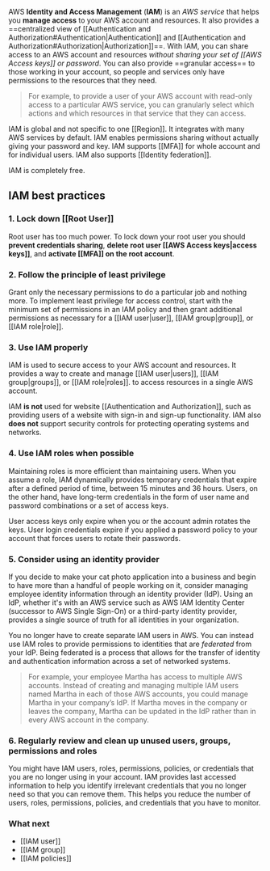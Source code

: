 AWS **Identity and Access Management** (**IAM**) is an *AWS service* that helps you **manage access** to your AWS account and resources. It also provides a ==centralized view of [[Authentication and Authorization#Authentication|Authentication]] and [[Authentication and Authorization#Authorization|Authorization]]==. With IAM, you can share access to an AWS account and resources *without sharing your set of [[AWS Access keys]] or password*. You can also provide ==granular access== to those working in your account, so people and services only have permissions to the resources that they need. 

> For example, to provide a user of your AWS account with read-only access to a particular AWS service, you can granularly select which actions and which resources in that service that they can access.

IAM is global and not specific to one [[Region]]. It integrates with many AWS services by default. IAM enables permissions sharing without actually giving your password and key. IAM supports [[MFA]] for whole account and for individual users. IAM also supports [[Identity federation]].

IAM is completely free.

## IAM best practices

### 1. Lock down [[Root User]]

Root user has too much power. To lock down your root user you should **prevent credentials sharing**, **delete root user [[AWS Access keys|access keys]]**, and **activate [[MFA]] on the root account**.

### 2. Follow the principle of least privilege

Grant only the necessary permissions to do a particular job and nothing more. To implement least privilege for access control, start with the minimum set of permissions in an IAM policy and then grant additional permissions as necessary for a [[IAM user|user]], [[IAM group|group]], or [[IAM role|role]].

### 3. Use IAM properly

IAM is used to secure access to your AWS account and resources. It provides a way to create and manage  [[IAM user|users]], [[IAM group|groups]], or [[IAM role|roles]]. to access resources in a single AWS account. 

IAM **is not** used for website [[Authentication and Authorization]], such as providing users of a website with sign-in and sign-up functionality. IAM also **does not** support security controls for protecting operating systems and networks.

### 4. Use IAM roles when possible

Maintaining roles is more efficient than maintaining users. When you assume a role, IAM dynamically provides temporary credentials that expire after a defined period of time, between 15 minutes and 36 hours. Users, on the other hand, have long-term credentials in the form of user name and password combinations or a set of access keys.

User access keys only expire when you or the account admin rotates the keys. User login credentials expire if you applied a password policy to your account that forces users to rotate their passwords.

### 5. Consider using an identity provider

If you decide to make your cat photo application into a business and begin to have more than a handful of people working on it, consider managing employee identity information through an identity provider (IdP). Using an IdP, whether it's with an AWS service such as AWS IAM Identity Center (successor to AWS Single Sign-On) or a third-party identity provider, provides a single source of truth for all identities in your organization.

You no longer have to create separate IAM users in AWS. You can instead use IAM roles to provide permissions to identities that are _federated_ from your IdP. Being federated is a process that allows for the transfer of identity and authentication information across a set of networked systems. 

> For example, your employee Martha has access to multiple AWS accounts. Instead of creating and managing multiple IAM users named Martha in each of those AWS accounts, you could manage Martha in your company’s IdP. If Martha moves in the company or leaves the company, Martha can be updated in the IdP rather than in every AWS account in the company.

### 6. Regularly review and clean up unused users, groups, permissions and roles

You might have IAM users, roles, permissions, policies, or credentials that you are no longer using in your account. IAM provides last accessed information to help you identify irrelevant credentials that you no longer need so that you can remove them. This helps you reduce the number of users, roles, permissions, policies, and credentials that you have to monitor.

### What next

- [[IAM user]]
- [[IAM group]]
- [[IAM policies]]
